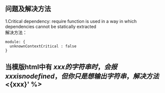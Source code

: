 ## 问题及解决方法

1.Critical dependency: require function is used in a way in which dependencies cannot be statically extracted<br>
解决方法：
```
module: {
  unknownContextCritical : false
}
```

## 当模版html中有 ${xxx} 的字符串时，会报xxx is no defined，但你只是想输出字符串，解决方法<%= '${xxx}' %>